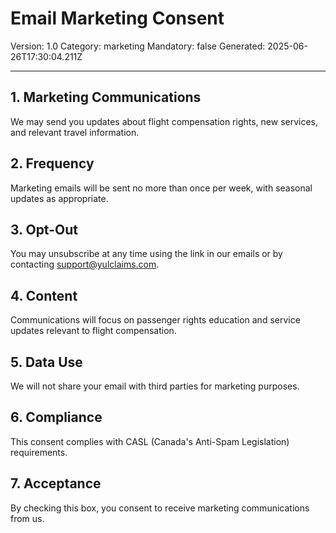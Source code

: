 # Email Marketing Consent
Version: 1.0
Category: marketing
Mandatory: false
Generated: 2025-06-26T17:30:04.211Z

---

## 1. Marketing Communications
We may send you updates about flight compensation rights, new services, and relevant travel information.

## 2. Frequency
Marketing emails will be sent no more than once per week, with seasonal updates as appropriate.

## 3. Opt-Out
You may unsubscribe at any time using the link in our emails or by contacting support@yulclaims.com.

## 4. Content
Communications will focus on passenger rights education and service updates relevant to flight compensation.

## 5. Data Use
We will not share your email with third parties for marketing purposes.

## 6. Compliance
This consent complies with CASL (Canada's Anti-Spam Legislation) requirements.

## 7. Acceptance
By checking this box, you consent to receive marketing communications from us.